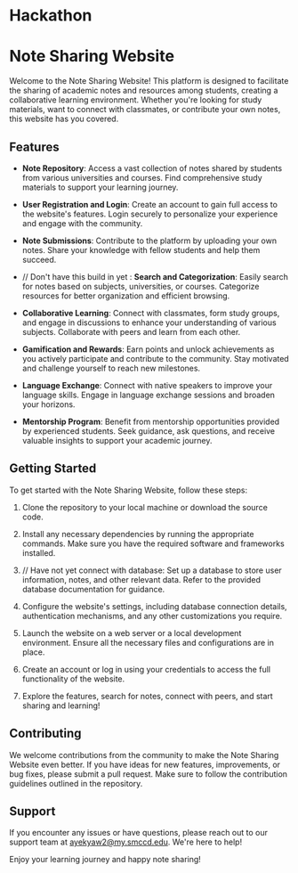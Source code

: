 # Hackathon

# Note Sharing Website

Welcome to the Note Sharing Website! This platform is designed to facilitate the sharing of academic notes and resources among students, creating a collaborative learning environment. Whether you're looking for study materials, want to connect with classmates, or contribute your own notes, this website has you covered.

## Features

- **Note Repository**: Access a vast collection of notes shared by students from various universities and courses. Find comprehensive study materials to support your learning journey.

- **User Registration and Login**: Create an account to gain full access to the website's features. Login securely to personalize your experience and engage with the community.

- **Note Submissions**: Contribute to the platform by uploading your own notes. Share your knowledge with fellow students and help them succeed.

- // Don't have this build in yet : **Search and Categorization**: Easily search for notes based on subjects, universities, or courses. Categorize resources for better organization and efficient browsing.

- **Collaborative Learning**: Connect with classmates, form study groups, and engage in discussions to enhance your understanding of various subjects. Collaborate with peers and learn from each other.

- **Gamification and Rewards**: Earn points and unlock achievements as you actively participate and contribute to the community. Stay motivated and challenge yourself to reach new milestones.

- **Language Exchange**: Connect with native speakers to improve your language skills. Engage in language exchange sessions and broaden your horizons.

- **Mentorship Program**: Benefit from mentorship opportunities provided by experienced students. Seek guidance, ask questions, and receive valuable insights to support your academic journey.

## Getting Started

To get started with the Note Sharing Website, follow these steps:

1. Clone the repository to your local machine or download the source code.

2. Install any necessary dependencies by running the appropriate commands. Make sure you have the required software and frameworks installed.

3. // Have not yet connect with database: Set up a database to store user information, notes, and other relevant data. Refer to the provided database documentation for guidance.

4. Configure the website's settings, including database connection details, authentication mechanisms, and any other customizations you require.

5. Launch the website on a web server or a local development environment. Ensure all the necessary files and configurations are in place.

6. Create an account or log in using your credentials to access the full functionality of the website.

7. Explore the features, search for notes, connect with peers, and start sharing and learning!

## Contributing

We welcome contributions from the community to make the Note Sharing Website even better. If you have ideas for new features, improvements, or bug fixes, please submit a pull request. Make sure to follow the contribution guidelines outlined in the repository.

## Support

If you encounter any issues or have questions, please reach out to our support team at ayekyaw2@my.smccd.edu. We're here to help!

Enjoy your learning journey and happy note sharing!

